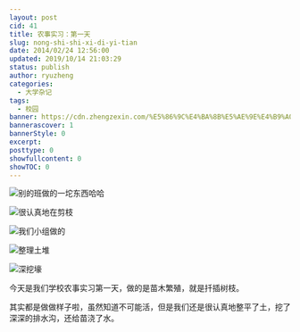 ```yaml
---
layout: post
cid: 41
title: 农事实习：第一天
slug: nong-shi-shi-xi-di-yi-tian
date: 2014/02/24 12:56:00
updated: 2019/10/14 21:03:29
status: publish
author: ryuzheng
categories: 
  - 大学杂记
tags: 
  - 校园
banner: https://cdn.zhengzexin.com/%E5%86%9C%E4%BA%8B%E5%AE%9E%E4%B9%A0DSC_0137.jpg
bannerascover: 1
bannerStyle: 0
excerpt: 
posttype: 0
showfullcontent: 0
showTOC: 0
---
```



![别的班做的一坨东西哈哈](https://cdn.zhengzexin.com/%E5%86%9C%E4%BA%8B%E5%AE%9E%E4%B9%A0DSC_0135.jpg-90)

![很认真地在剪枝](https://cdn.zhengzexin.com/%E5%86%9C%E4%BA%8B%E5%AE%9E%E4%B9%A0DSC_0129.jpg-90)

![我们小组做的](https://cdn.zhengzexin.com/%E5%86%9C%E4%BA%8B%E5%AE%9E%E4%B9%A0DSC_0137.jpg)

![整理土堆](https://cdn.zhengzexin.com/%E5%86%9C%E4%BA%8B%E5%AE%9E%E4%B9%A0DSC_0131.jpg)

![深挖壕](https://cdn.zhengzexin.com/%E5%86%9C%E4%BA%8B%E5%AE%9E%E4%B9%A0DSC_0138.jpg)

今天是我们学校农事实习第一天，做的是苗木繁殖，就是扦插树枝。

其实都是做做样子啦，虽然知道不可能活，但是我们还是很认真地整平了土，挖了深深的排水沟，还给苗浇了水。